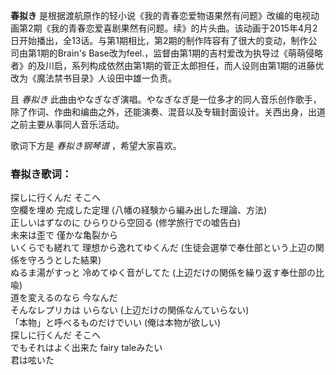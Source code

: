 

**春拟き**
是根据渡航原作的轻小说《我的青春恋爱物语果然有问题》改编的电视动画第2期《我的青春恋爱喜剧果然有问题。续》的片头曲。该动画于2015年4月2日开始播出，全13话。与第1期相比，第2期的制作阵容有了很大的变动，制作公司由第1期的Brain's
Base改为feel.，监督由第1期的吉村爱改为执导过《萌萌侵略者》的及川启，系列构成依然由第1期的菅正太郎担任，而人设则由第1期的进藤优改为《魔法禁书目录》人设田中雄一负责。

且 _春拟き_
此曲由やなぎなぎ演唱。やなぎなぎ是一位多才的同人音乐创作歌手，除了作词、作曲和编曲之外，还能演奏、混音以及专辑封面设计。关西出身，出道之前主要从事同人音乐活动。

歌词下方是 _春拟き钢琴谱_ ，希望大家喜欢。

### 春拟き歌词：

探しに行くんだ そこへ  
空欄を埋め 完成した定理 (八幡の経験から編み出した理論、方法)  
正しいはずなのに ひらりひら空回る (修学旅行での嘘告白)  
未来は歪で 僅かな亀裂から  
いくらでも縒れて 理想から逸れてゆくんだ (生徒会選挙で奉仕部という上辺の関係を守ろうとした結果)  
ぬるま湯がすっと 冷めてゆく音がしてた (上辺だけの関係を繰り返す奉仕部の比喩)  
道を変えるのなら 今なんだ  
そんなレプリカは いらない (上辺だけの関係なんていらない)  
「本物」と呼べるものだけでいい (俺は本物が欲しい)  
探しに行くんだ そこへ  
でもそれはよく出来た fairy taleみたい  
君は呟いた

